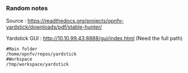 ### Random notes

Source : https://readthedocs.org/projects/opnfv-yardstick/downloads/pdf/stable-hunter/

Yardstick GUI : http://10.10.99.43:8888/gui/index.html (Need the full path)

```shell
#Main folder
/home/opnfv/repos/yardstick
#Workspace
/tmp/workspace/yardstick

```
